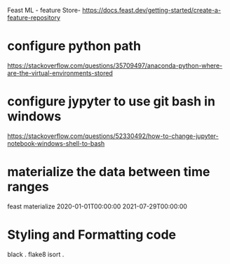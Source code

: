 Feast ML - feature Store- https://docs.feast.dev/getting-started/create-a-feature-repository

# configure python path 
https://stackoverflow.com/questions/35709497/anaconda-python-where-are-the-virtual-environments-stored

# configure jypyter to use git bash in windows 
https://stackoverflow.com/questions/52330492/how-to-change-jupyter-notebook-windows-shell-to-bash

# materialize the data between time ranges
feast materialize 2020-01-01T00:00:00 2021-07-29T00:00:00

# Styling and Formatting code
black .
flake8
isort .

